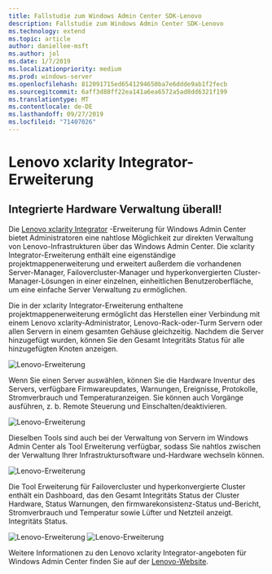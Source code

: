 ```yaml
---
title: Fallstudie zum Windows Admin Center SDK-Lenovo
description: Fallstudie zum Windows Admin Center SDK-Lenovo
ms.technology: extend
ms.topic: article
author: daniellee-msft
ms.author: jol
ms.date: 1/7/2019
ms.localizationpriority: medium
ms.prod: windows-server
ms.openlocfilehash: 812091715ed6541294650ba7e6ddde9ab1f2fecb
ms.sourcegitcommit: 6aff3d88ff22ea141a6ea6572a5ad8dd6321f199
ms.translationtype: MT
ms.contentlocale: de-DE
ms.lasthandoff: 09/27/2019
ms.locfileid: "71407026"
---
```

# <a name="lenovo-xclarity-integrator-extension"></a>Lenovo xclarity Integrator-Erweiterung

## <a name="integrated-hardware-management-everywhere"></a>Integrierte Hardware Verwaltung überall!

Die [Lenovo xclarity Integrator](https://www.lenovo.com/us/en/data-center/software/systems-management/XClarity-Integrator/p/WMD00000370) -Erweiterung für Windows Admin Center bietet Administratoren eine nahtlose Möglichkeit zur direkten Verwaltung von Lenovo-Infrastrukturen über das Windows Admin Center. Die xclarity Integrator-Erweiterung enthält eine eigenständige projektmappenerweiterung und erweitert außerdem die vorhandenen Server-Manager, Failovercluster-Manager und hyperkonvergierten Cluster-Manager-Lösungen in einer einzelnen, einheitlichen Benutzeroberfläche, um eine einfache Server Verwaltung zu ermöglichen. 

Die in der xclarity Integrator-Erweiterung enthaltene projektmappenerweiterung ermöglicht das Herstellen einer Verbindung mit einem Lenovo xclarity-Administrator, Lenovo-Rack-oder-Turm Servern oder allen Servern in einem gesamten Gehäuse gleichzeitig. Nachdem die Server hinzugefügt wurden, können Sie den Gesamt Integritäts Status für alle hinzugefügten Knoten anzeigen.

![Lenovo-Erweiterung](../../media/extend-case-study-lenovo/lenovo-1.png)

Wenn Sie einen Server auswählen, können Sie die Hardware Inventur des Servers, verfügbare Firmwareupdates, Warnungen, Ereignisse, Protokolle, Stromverbrauch und Temperaturanzeigen. Sie können auch Vorgänge ausführen, z. b. Remote Steuerung und Einschalten/deaktivieren.

![Lenovo-Erweiterung](../../media/extend-case-study-lenovo/lenovo-2.png)

Dieselben Tools sind auch bei der Verwaltung von Servern im Windows Admin Center als Tool Erweiterung verfügbar, sodass Sie nahtlos zwischen der Verwaltung Ihrer Infrastruktursoftware und-Hardware wechseln können.

![Lenovo-Erweiterung](../../media/extend-case-study-lenovo/lenovo-3.png)

Die Tool Erweiterung für Failovercluster und hyperkonvergierte Cluster enthält ein Dashboard, das den Gesamt Integritäts Status der Cluster Hardware, Status Warnungen, den firmwarekonsistenz-Status und-Bericht, Stromverbrauch und Temperatur sowie Lüfter und Netzteil anzeigt. Integritäts Status.

![Lenovo-Erweiterung](../../media/extend-case-study-lenovo/lenovo-4.png)
![Lenovo-Erweiterung](../../media/extend-case-study-lenovo/lenovo-5.png)

Weitere Informationen zu den Lenovo xclarity Integrator-angeboten für Windows Admin Center finden Sie auf der [Lenovo-Website](https://support.lenovo.com/us/en/solutions/ht507549).